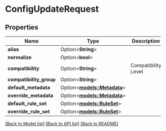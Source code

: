 # ConfigUpdateRequest

## Properties

Name | Type | Description | Notes
------------ | ------------- | ------------- | -------------
**alias** | Option<**String**> |  | [optional]
**normalize** | Option<**bool**> |  | [optional]
**compatibility** | Option<**String**> | Compatibility Level | [optional]
**compatibility_group** | Option<**String**> |  | [optional]
**default_metadata** | Option<[**models::Metadata**](Metadata.md)> |  | [optional]
**override_metadata** | Option<[**models::Metadata**](Metadata.md)> |  | [optional]
**default_rule_set** | Option<[**models::RuleSet**](RuleSet.md)> |  | [optional]
**override_rule_set** | Option<[**models::RuleSet**](RuleSet.md)> |  | [optional]

[[Back to Model list]](../README.md#documentation-for-models) [[Back to API list]](../README.md#documentation-for-api-endpoints) [[Back to README]](../README.md)


